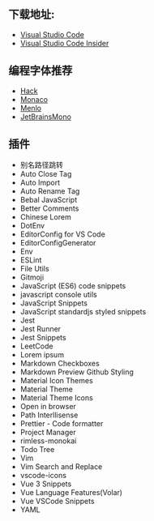 ## 下载地址:

- [Visual Studio Code](https://code.visualstudio.com/)
- [Visual Studio Code Insider](https://code.visualstudio.com/insiders/)

## 编程字体推荐

- [Hack](https://github.com/source-foundry/Hack)
- [Monaco](https://github.com/todylu/monaco.ttf)
- [Menlo](https://github.com/ueaner/fonts)
- [JetBrainsMono](https://github.com/JetBrains/JetBrainsMono)

## 插件

- 别名路径跳转
- Auto Close Tag
- Auto Import
- Auto Rename Tag
- Bebal JavaScript
- Better Comments
- Chinese Lorem
- DotEnv
- EditorConfig for VS Code
- EditorConfigGenerator
- Env
- ESLint
- File Utils
- Gitmoji
- JavaScript (ES6) code snippets
- javascript console utils
- JavaScript Snippets
- JavaScript standardjs styled snippets
- Jest
- Jest Runner
- Jest Snippets
- LeetCode
- Lorem ipsum
- Markdown Checkboxes
- Markdown Preview Github Styling
- Material Icon Themes
- Material Theme
- Material Theme Icons
- Open in browser
- Path Interllisense
- Prettier - Code formatter
- Project Manager
- rimless-monokai
- Todo Tree
- Vim
- Vim Search and Replace
- vscode-icons
- Vue 3 Snippets
- Vue Language Features(Volar)
- Vue VSCode Snippets
- YAML
